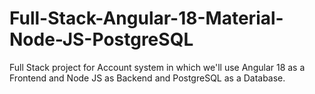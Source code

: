 # Full-Stack-Angular-18-Material-Node-JS-PostgreSQL
Full Stack project for Account system in which we'll use  Angular 18 as a Frontend and  Node JS as Backend and PostgreSQL as a Database. 

